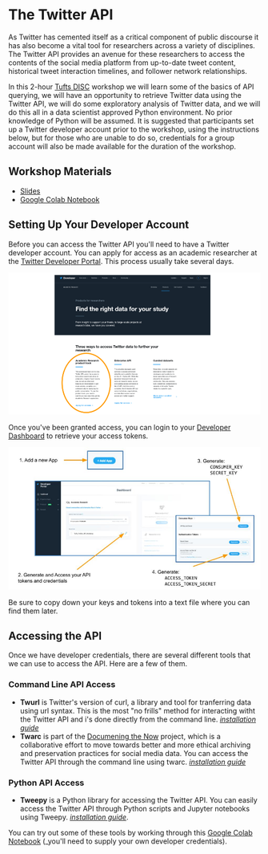 # The Twitter API

As Twitter has cemented itself as a critical component of public discourse it has also become a vital tool for researchers across a variety of disciplines. The Twitter API provides an avenue for these researchers to access the contents of the social media platform from up-to-date tweet content, historical tweet interaction timelines, and follower network relationships.  

In this 2-hour [Tufts DISC](https://disc.tufts.edu/) workshop we will learn some of the basics of API querying, we will have an opportunity to retrieve Twitter data using the Twitter API, we will do some exploratory analysis of Twitter data, and we will do this all in a data scientist approved Python environment. No prior knowledge of Python will be assumed. It is suggested that participants set up a Twitter developer account prior to the workshop, using the instructions below, but for those who are unable to do so, credentials for a group account will also be made available for the duration of the workshop.

## Workshop Materials

* [Slides](https://docs.google.com/presentation/d/1dBEx5eJ8mGcZONrVq_vRUbQNZjrsXSdL8hlUajHLLNM/edit?usp=sharing)
* [Google Colab Notebook](https://colab.research.google.com/drive/1NX2Bw5a22P2LVr5naClCGvojUCb6P6H0?usp=sharing)

## Setting Up Your Developer Account

Before you can access the Twitter API you'll need to have a Twitter developer account.  You can apply for access as an academic researcher at the [Twitter Developer Portal](https://developer.twitter.com/en/solutions/academic-research/products-for-researchers).  This process usually take several days.

![setup.jpg](assets/img/setup.jpg)

Once you've been granted access, you can login to your [Developer Dashboard](https://developer.twitter.com/en/portal/dashboard) to retrieve your access tokens. 

![tokens.jpg](assets/img/tokens.jpg)

Be sure to copy down your keys and tokens into a text file where you can find them later. 

## Accessing the API

Once we have developer credentials, there are several different tools that we can use to access the API.  Here are a few of them.

### Command Line API Access

* __Twurl__ is Twitter's version of curl, a library and tool for tranferring data using url syntax. This is the most "no frills" method for interacting witht the Twitter API and i's done directly from the command line. [_installation guide_](https://developer.twitter.com/en/docs/tutorials/using-twurl)
* __Twarc__ is part of the [Documening the Now](https://www.docnow.io/) project, which is a collaborative effort to move towards better and more ethical archiving and preservation practices for social media data.  You can access the Twitter API through the command line using twarc.  [_installation guide_](https://twarc-project.readthedocs.io/en/latest/) 

### Python API Access

* __Tweepy__ is a Python library for accessing the Twitter API.  You can easily access the Twitter API through Python scripts and Jupyter notebooks using Tweepy.  [_installation guide_](https://docs.tweepy.org/en/latest/install.html).  

You can try out some of these tools by working through this [Google Colab Notebook](https://colab.research.google.com/drive/1NX2Bw5a22P2LVr5naClCGvojUCb6P6H0?usp=sharing) (_you'll need to supply your own developer credentials).

